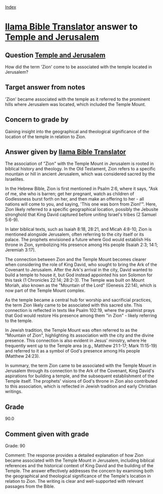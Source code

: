 
[Index](../../index.md)
# [llama Bible Translator](../../answering_models/llama_Bible_Translator.md) answer to [Temple and Jerusalem](../../questions/Temple_and_Jerusalem.md)

## Question [Temple and Jerusalem](../../questions/Temple_and_Jerusalem.md)
How did the term 'Zion' come to be associated with the temple located in Jerusalem?

## Target answer from notes
'Zion' became associated with the temple as it referred to the prominent hills where Jerusalem was located, which included the Temple Mount.

## Concern to grade by
Gaining insight into the geographical and theological significance of the location of the temple in relation to Zion.

## Answer given by [llama Bible Translator](../../answering_models/llama_Bible_Translator.md)
The association of "Zion" with the Temple Mount in Jerusalem is rooted in biblical history and theology. In the Old Testament, Zion refers to a specific mountain or hill in ancient Jerusalem, which was considered sacred by the Israelites.

In the Hebrew Bible, Zion is first mentioned in Psalm 2:6, where it says, "Ask of me, she who is barren; get her pregnant, watch as children of Godlessness burst forth on her, and then make an offering to her - all nations will come to you, and saying, 'This one was born from Zion!'". Here, Zion likely referred to a specific geographical location, possibly the Jebusite stronghold that King David captured before uniting Israel's tribes (2 Samuel 5:6-9).

In later biblical texts, such as Isaiah 8:18, 28:21, and Micah 4:8-10, Zion is mentioned alongside Jerusalem, often referring to the city itself or its palace. The prophets envisioned a future where God would establish His throne in Zion, symbolizing His presence among His people (Isaiah 2:3; 14:1; Jeremiah 3:17).

The connection between Zion and the Temple Mount becomes clearer when considering the role of King David, who sought to bring the Ark of the Covenant to Jerusalem. After the Ark's arrival in the city, David wanted to build a temple to house it, but God instead appointed his son Solomon for this task (1 Chronicles 22:14; 28:2-3). The Temple was built on Mount Moriah, also known as the "Mountain of the Lord" (Genesis 22:14), which is now part of the Temple Mount complex.

As the temple became a central hub for worship and sacrificial practices, the term Zion likely came to be associated with this sacred site. This connection is reflected in texts like Psalm 102:19, where the psalmist prays that God would restore His presence among them "in Zion" - likely referring to the temple.

In Jewish tradition, the Temple Mount was often referred to as the "Mountain of Zion", highlighting its association with the city and the divine presence. This connection is also evident in Jesus' ministry, where He frequently went up to the Temple area (e.g., Matthew 21:1-17; Mark 11:15-19) and referred to it as a symbol of God's presence among His people (Matthew 24:23).

In summary, the term Zion came to be associated with the Temple Mount in Jerusalem through its connection to the Ark of the Covenant, King David's aspirations for building a temple, and the subsequent establishment of the Temple itself. The prophets' visions of God's throne in Zion also contributed to this association, which is reflected in Jewish tradition and early Christian writings.

## Grade
90.0

## Comment given with grade
Grade: 90

Comment: The response provides a detailed explanation of how Zion became associated with the Temple Mount in Jerusalem, including biblical references and the historical context of King David and the building of the Temple. The answer effectively addresses the concern by examining both the geographical and theological significance of the Temple's location in relation to Zion. The writing is clear and well-supported with relevant passages from the Bible.
